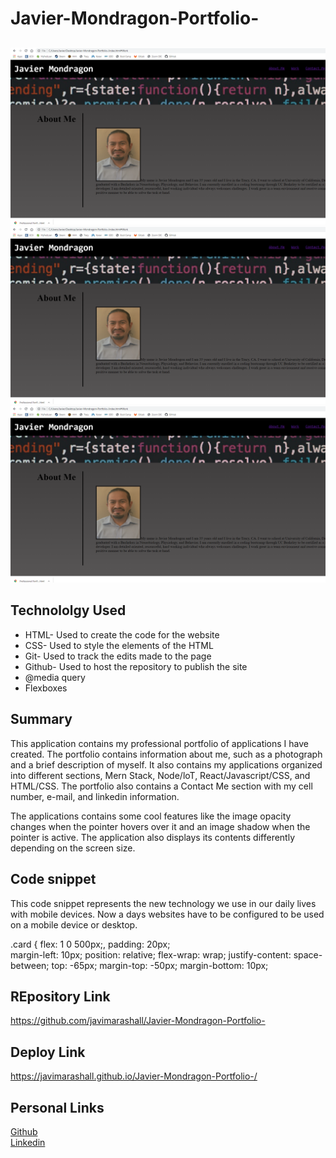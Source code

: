 # Javier-Mondragon-Portfolio-

##
![site](./assets/images/website.png)
![web](assets\images\website.png)
![website](../assets/images/website.png)

## Technololgy Used
- HTML- Used to create the code for the website
- CSS- Used to style the elements of the HTML
- Git- Used to track the edits made to the page
- Github- Used to host the repository to publish the site
- @media query
- Flexboxes 

## Summary
This application contains my professional portfolio of applications I have created. The portfolio contains information about me, such as a photograph and a brief description of myself. It also contains my applications organized into different sections, Mern Stack, Node/loT, React/Javascript/CSS, and HTML/CSS. The portfolio also contains a Contact Me section with my cell number, e-mail, and linkedin information.

The applications contains some cool features like the image opacity changes when the pointer hovers over it and an image shadow when the pointer is active. The application also displays its contents differently depending on the screen size.

## Code snippet
This code snippet represents the new technology we use in our daily lives with mobile devices. Now a days websites have to be configured to be used on a mobile device or desktop.

.card {
    flex: 1 0 500px;,
    padding: 20px;    
    margin-left: 10px;
    position: relative;
    flex-wrap: wrap;
    justify-content: space-between;
    top: -65px;
    margin-top: -50px;
    margin-bottom: 10px;

## REpository Link
https://github.com/javimarashall/Javier-Mondragon-Portfolio-

## Deploy Link
https://javimarashall.github.io/Javier-Mondragon-Portfolio-/

## Personal Links
[Github](https://github.com/javimarashall)<br>
[Linkedin](https://www.linkedin.com/in/javier-mondragon-7b471719b/)
